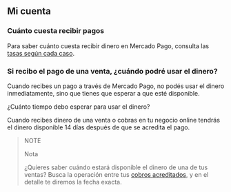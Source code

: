 ## Mi cuenta

### Cuánto cuesta recibir pagos

Para saber cuánto cuesta recibir dinero en Mercado Pago, consulta las [tasas según cada caso](https://www.mercadopago.com.ar/ayuda/comision-recibir-pagos_220).

### Si recibo el pago de una venta, ¿cuándo podré usar el dinero?

Cuando recibes un pago a través de Mercado Pago, no podés usar el dinero inmediatamente, sino que tienes que esperar a que esté disponible.

¿Cuánto tiempo debo esperar para usar el dinero?

Cuando recibes dinero de una venta o cobras en tu negocio online tendrás el dinero disponible 14 días después de que se acredita el pago.

> NOTE
>
> Nota
>
> ¿Quieres saber cuándo estará disponible el dinero de una de tus ventas? Busca la operación entre tus [cobros acreditados](http://www.mercadopago.com.ar/ayuda/payments), y en el detalle te diremos la fecha exacta.